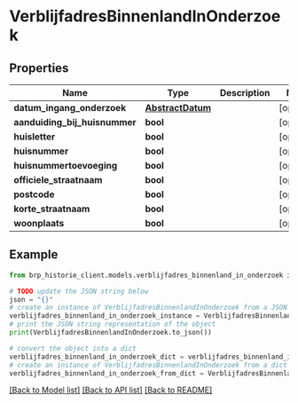 # VerblijfadresBinnenlandInOnderzoek


## Properties

Name | Type | Description | Notes
------------ | ------------- | ------------- | -------------
**datum_ingang_onderzoek** | [**AbstractDatum**](AbstractDatum.md) |  | [optional] 
**aanduiding_bij_huisnummer** | **bool** |  | [optional] 
**huisletter** | **bool** |  | [optional] 
**huisnummer** | **bool** |  | [optional] 
**huisnummertoevoeging** | **bool** |  | [optional] 
**officiele_straatnaam** | **bool** |  | [optional] 
**postcode** | **bool** |  | [optional] 
**korte_straatnaam** | **bool** |  | [optional] 
**woonplaats** | **bool** |  | [optional] 

## Example

```python
from brp_historie_client.models.verblijfadres_binnenland_in_onderzoek import VerblijfadresBinnenlandInOnderzoek

# TODO update the JSON string below
json = "{}"
# create an instance of VerblijfadresBinnenlandInOnderzoek from a JSON string
verblijfadres_binnenland_in_onderzoek_instance = VerblijfadresBinnenlandInOnderzoek.from_json(json)
# print the JSON string representation of the object
print(VerblijfadresBinnenlandInOnderzoek.to_json())

# convert the object into a dict
verblijfadres_binnenland_in_onderzoek_dict = verblijfadres_binnenland_in_onderzoek_instance.to_dict()
# create an instance of VerblijfadresBinnenlandInOnderzoek from a dict
verblijfadres_binnenland_in_onderzoek_from_dict = VerblijfadresBinnenlandInOnderzoek.from_dict(verblijfadres_binnenland_in_onderzoek_dict)
```
[[Back to Model list]](../README.md#documentation-for-models) [[Back to API list]](../README.md#documentation-for-api-endpoints) [[Back to README]](../README.md)


